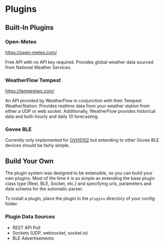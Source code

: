 # Plugins

## Built-In Plugins  <!-- {docsify-ignore} -->

### Open-Meteo  <!-- {docsify-ignore} -->

https://open-meteo.com/

Free API with no API key required. Provides global weather data sourced from National Weather Services.

### WeatherFlow Tempest  <!-- {docsify-ignore} -->

https://tempestwx.com/

An API provided by WeatherFlow in conjunction with their Tempest WeatherStation.
Provides realtime data from your weather station from either a UDP or web socket.
Additionally, WeatherFlow provides historical data and both hourly and daily 10 forecasting.

### Govee BLE  <!-- {docsify-ignore} -->

Currently only implemented for [GVH5102](https://www.amazon.com/Govee-Hygrometer-Thermometer-Temperature-Notification/dp/B087313N8F?th=1) but extending to other Govee BLE devices should be fairly simple.

## Build Your Own  <!-- {docsify-ignore} -->

The plugin system was designed to be extensible, so you can build your own plugins. Most of the time it is as simple as extending the base plugin class type [Rest, BLE, Socket, etc.] and specifying urls, parameters and data schema
for the automatic parser.

To install a plugin, place the plugin in the `plugins` directory of your config folder.

### Plugin Data Sources  <!-- {docsify-ignore} -->

- REST API Pull
- Sockets (UDP, websocket, socket.io)
- BLE Advertisements

